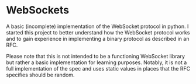 # WebSockets

A basic (incomplete) implementation of the WebSocket protocol in python. I started this project to better understand how the WebSocket protocol works and to gain experience in implementing a binary protocol as described in an RFC.

Please note that this is not intended to be a functioning WebSocket library but rather a basic implementation for learning purposes. Notably, it is not a full implementation of the spec and uses static values in places that the RFC specifies should be random.